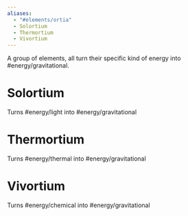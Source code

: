 ```yaml
---
aliases:
  - "#elements/ortia"
  - Solortium
  - Thermortium
  - Vivortium
---
```

A group of elements, all turn their specific kind of energy into #energy/gravitational.
# Solortium 
Turns #energy/light into #energy/gravitational 
# Thermortium
Turns #energy/thermal  into #energy/gravitational 
# Vivortium
Turns #energy/chemical into #energy/gravitational 